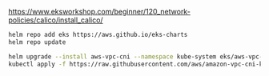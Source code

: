 
https://www.eksworkshop.com/beginner/120_network-policies/calico/install_calico/

```bash
helm repo add eks https://aws.github.io/eks-charts
helm repo update

helm upgrade --install aws-vpc-cni --namespace kube-system eks/aws-vpc-cni --version 1.1.9 -f values.yaml
kubectl apply -f https://raw.githubusercontent.com/aws/amazon-vpc-cni-k8s/master/config/v1.6/calico.yaml
```
